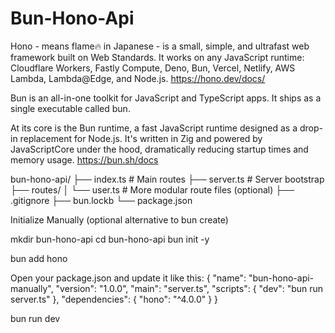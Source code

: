 # Bun-Hono-Api
Hono - means flame🔥 in Japanese - is a small, simple, and ultrafast web framework built on Web Standards. It works on any JavaScript runtime: Cloudflare Workers, Fastly Compute, Deno, Bun, Vercel, Netlify, AWS Lambda, Lambda@Edge, and Node.js.
https://hono.dev/docs/

Bun is an all-in-one toolkit for JavaScript and TypeScript apps. It ships as a single executable called bun.

At its core is the Bun runtime, a fast JavaScript runtime designed as a drop-in replacement for Node.js. It's written in Zig and powered by JavaScriptCore under the hood, dramatically reducing startup times and memory usage.
https://bun.sh/docs

bun-hono-api/
├── index.ts        # Main routes
├── server.ts       # Server bootstrap
├── routes/
│   └── user.ts     # More modular route files (optional)
├── .gitignore
├── bun.lockb
└── package.json

Initialize Manually (optional alternative to bun create)

mkdir bun-hono-api
cd bun-hono-api
bun init -y

bun add hono

Open your package.json and update it like this:
{
  "name": "bun-hono-api-manually",
  "version": "1.0.0",
  "main": "server.ts",
  "scripts": {
    "dev": "bun run server.ts"
  },
  "dependencies": {
    "hono": "^4.0.0"
  }
}

bun run dev
